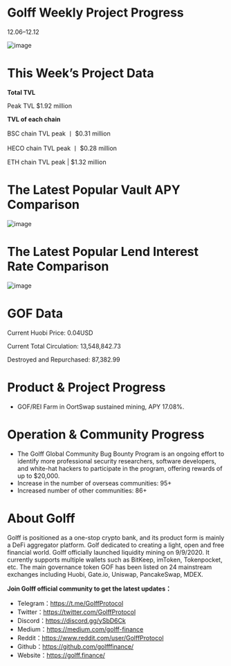 # Golff Weekly Project Progress

12.06–12.12

![image](https://docs.golff.com/blog/page/week90/42.jpg)

# This Week’s Project Data

**Total TVL**

Peak TVL $1.92 million

**TVL of each chain**

BSC chain TVL peak 丨 $0.31 million

HECO chain TVL peak 丨 $0.28 million

ETH chain TVL peak | $1.32 million

# The Latest Popular Vault APY Comparison

![image](https://docs.golff.com/blog/page/week90/43.jpg)

# The Latest Popular Lend Interest Rate Comparison

![image](https://docs.golff.com/blog/page/week90/44.jpg)

# GOF Data

Current Huobi Price: 0.04USD

Current Total Circulation: 13,548,842.73

Destroyed and Repurchased: 87,382.99

# Product & Project Progress

- GOF/REI Farm in OortSwap sustained mining, APY 17.08%.

# Operation & Community Progress

- The Golff Global Community Bug Bounty Program is an ongoing effort to identify more professional security researchers, software developers, and white-hat hackers to participate in the program, offering rewards of up to $20,000.
- Increase in the number of overseas communities: 95+
- Increased number of other communities: 86+

# About Golff

Golff is positioned as a one-stop crypto bank, and its product form is mainly a DeFi aggregator platform. Golf dedicated to creating a light, open and free financial world. Golff officially launched liquidity mining on 9/9/2020. It currently supports multiple wallets such as BitKeep, imToken, Tokenpocket, etc. The main governance token GOF has been listed on 24 mainstream exchanges including Huobi, Gate.io, Uniswap, PancakeSwap, MDEX.

**Join Golff official community to get the latest updates：**

- Telegram：https://t.me/GolffProtocol
- Twitter：https://twitter.com/GolffProtocol
- Discord：https://discord.gg/ySbD6Ck
- Medium：https://medium.com/golff-finance
- Reddit：https://www.reddit.com/user/GolffProtocol
- Github：https://github.com/golfffinance/
- Website：https://golff.finance/